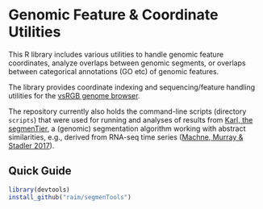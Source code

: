 # Genomic Feature & Coordinate Utilities 

This R library includes various utilities to handle genomic feature
coordinates, analyze overlaps between genomic segments, or overlaps
between categorical annotations (GO etc) of genomic features.

The library provides coordinate indexing and sequencing/feature
handling utilities for the
[vsRGB genome browser](https://gitlab.com/raim/genomeBrowser).

The repository currently also holds the command-line scripts
(directory `scripts`) that were used for running and analyses of results
from [Karl, the segmenTier](https://github.com/raim/segmenTier), a
(genomic) segmentation algorithm working with abstract similarities,
e.g., derived from RNA-seq time series
([Machne, Murray & Stadler 2017](http://www.nature.com/articles/s41598-017-12401-8)).


## Quick Guide

```R
library(devtools)
install_github("raim/segmenTools")
```
